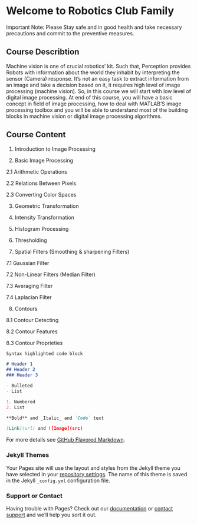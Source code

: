 # Welcome to Robotics Club Family
Important Note: Please Stay safe and in good health and take necessary precautions and commit to the preventive measures.

## Course Describtion
Machine vision is one of crucial robotics’ kit. Such that, Perception provides Robots with information about the world they inhabit by interpreting the sensor (Camera) response. It’s not an easy task to extract information from an image and take a decision based on it, it requires high level of image processing (machine vision). So, in this course we will start with low level of digital image processing. At end of this course, you will have a basic concept in field of image processing, how to deal with MATLAB’S image processing toolbox and you will be able to understand most of the building blocks in machine vision or digital image processing algorithms.
## Course Content

1. Introduction to Image Processing

2. Basic Image Processing

  2.1 Arithmetic Operations

  2.2 Relations Between Pixels

  2.3 Converting Color Spaces

3. Geometric Transformation

4. Intensity Transformation

5. Histogram Processing

6. Thresholding

7. Spatial Filters (Smoothing & sharpening Filters)

  7.1 Gaussian Filter
  
  7.2 Non-Linear Filters (Median Filter)
  
  7.3 Averaging Filter
  
  7.4 Laplacian Filter
  
8. Contours

  8.1 Contour Detecting
  
  8.2 Contour Features
  
  8.3 Contour Proprieties
  



```markdown
Syntax highlighted code block

# Header 1
## Header 2
### Header 3

- Bulleted
- List

1. Numbered
2. List

**Bold** and _Italic_ and `Code` text

[Link](url) and ![Image](src)
```

For more details see [GitHub Flavored Markdown](https://guides.github.com/features/mastering-markdown/).

### Jekyll Themes

Your Pages site will use the layout and styles from the Jekyll theme you have selected in your [repository settings](https://github.com/Ejust-Robotics-Club/Digital-Image-Processing/settings). The name of this theme is saved in the Jekyll `_config.yml` configuration file.

### Support or Contact

Having trouble with Pages? Check out our [documentation](https://docs.github.com/categories/github-pages-basics/) or [contact support](https://github.com/contact) and we’ll help you sort it out.
